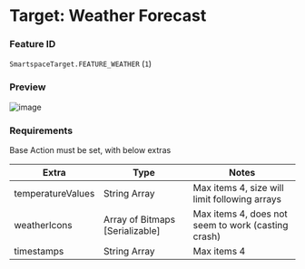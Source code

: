 # Target: Weather Forecast

### Feature ID

`SmartspaceTarget.FEATURE_WEATHER` (`1`)

### Preview

![image](https://user-images.githubusercontent.com/3430869/142783015-18a1faae-de13-4e74-aacf-76e6e7f7c91a.png)

### Requirements

Base Action must be set, with below extras

| Extra | Type | Notes |
| - | - | - |
| temperatureValues | String Array | Max items 4, size will limit following arrays |
| weatherIcons | Array of Bitmaps [Serializable] | Max items 4, does not seem to work (casting crash) |
| timestamps | String Array | Max items 4 |

